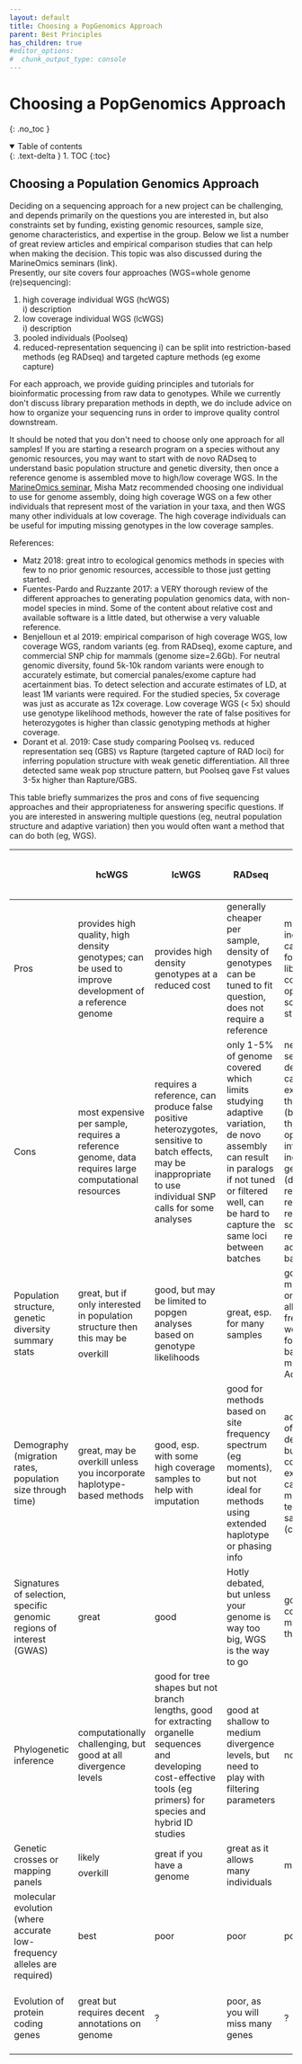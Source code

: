 ```yaml
---
layout: default
title: Choosing a PopGenomics Approach
parent: Best Principles
has_children: true
#editor_options: 
#  chunk_output_type: console
---
```




# Choosing a PopGenomics Approach  
{: .no_toc }

<details open markdown="block">
  <summary>
    Table of contents
  </summary>
  {: .text-delta }
1. TOC
{:toc}
</details>

## Choosing a Population Genomics Approach  
Deciding on a sequencing approach for a new project can be challenging, and depends primarily on the questions you are interested in, but also constraints set by funding, existing genomic resources, sample size, genome characteristics, and expertise in the group. Below we list a number of great review articles and empirical comparison studies that can help when making the decision. This topic was also discussed during the MarineOmics seminars (link).  
Presently, our site covers four approaches (WGS=whole genome (re)sequencing):  

1) high coverage individual WGS (hcWGS)  
 i) description  
2) low coverage individual WGS (lcWGS)  
 i) description
3) pooled individuals (Poolseq)  
4) reduced-representation sequencing 
 i) can be split into restriction-based methods (eg RADseq) and targeted capture methods (eg exome capture)


For each approach, we provide guiding principles and tutorials for bioinformatic processing from raw data to genotypes. While we currently don't discuss library preparation methods in depth, we do include advice on how to organize your sequencing runs in order to improve quality control downstream.  

It should be noted that you don't need to choose only one approach for all samples! If you are starting a research program on a species without any genomic resources, you may want to start with de novo RADseq to understand basic population structure and genetic diversity, then once a reference genome is assembled move to high/low coverage WGS. In the [MarineOmics seminar](link), Misha Matz recommended choosing one individual to use for genome assembly, doing high coverage WGS on a few other individuals that represent most of the variation in your taxa, and then WGS many other individuals at low coverage. The high coverage individuals can be useful for imputing missing genotypes in the low coverage samples.  



References:  

* Matz 2018: great intro to ecological genomics methods in species with few to no prior genomic resources, accessible to those just getting started.  
* Fuentes-Pardo and Ruzzante 2017: a VERY thorough review of the different approaches to generating population genomics data, with non-model species in mind. Some of the content about relative cost and available software is a little dated, but otherwise a very valuable reference.   
* Benjelloun et al 2019: empirical comparison of high coverage WGS, low coverage WGS, random variants (eg. from RADseq), exome capture, and commercial SNP chip for mammals (genome size=2.6Gb). For neutral genomic diversity, found 5k-10k random variants were enough to accurately estimate, but comercial panales/exome capture had acertainment bias. To detect selection and accurate estimates of LD, at least 1M variants were required. For the studied species, 5x coverage was just as accurate as 12x coverage. Low coverage WGS (< 5x) should use genotype likelihood methods, however the rate of false positives for heterozygotes is higher than classic genotyping methods at higher coverage.  
* Dorant et al. 2019: Case study comparing Poolseq vs. reduced representation seq (GBS) vs Rapture (targeted capture of RAD loci) for inferring population structure with weak genetic differentiation. All three detected same weak pop structure pattern, but Poolseq gave Fst values 3-5x higher than Rapture/GBS.     
 


This table briefly summarizes the pros and cons of five sequencing approaches and their appropriateness for answering specific questions. If you are interested in answering multiple questions (eg, neutral population structure and adaptive variation) then you would often want a method that can do both (eg, WGS).  

|  | hcWGS | lcWGS | RADseq | Poolseq | Targeted capture (eg, exome capture) |
|---|---|---|---|---|---|
| Pros | provides high quality, high density genotypes; can be used to improve development of a reference genome | provides high density genotypes at a reduced cost | generally cheaper per sample, density of genotypes can be tuned to fit question, does not require a reference | many individuals can be mixed for a low library prep cost, only option for some larval studies | allows consistent capture of loci between batches, good for sequencing targeted regions across many samples  |
| Cons | most expensive per sample, requires a reference genome, data requires large computational resources | requires a reference, can produce false positive heterozygotes, sensitive to batch effects, may be inappropriate to use individual SNP calls for some analyses | only 1-5% of genome covered which limits studying adaptive variation, de novo assembly can result in paralogs if not tuned or filtered well, can be hard to capture the same loci between batches | need higher sequencing depth so it can be more expensive than RAD (but less than other options), no info on individual genotypes (duh), requires a reference, requires some replicates to account for batch effects | expensive to start a new project and requires reference of some kind to design baits (unless using method like eecSeq), only gives info on targeted region so can result in ascertainment bias for some analyses |
| Population structure, genetic diversity summary stats | great, but if only interested in population structure then this may be $$$$ overkill | good, but may be limited to popgen analyses based on genotype likelihoods | great, esp. for many samples | good for methods that only use allele frequencies, won't work for individual based methods (eg Admixture) | ascertainment bias is likely to skew results, esp. for measures of genetic diversity |
| Demography (migration rates, population size through time) | great, may be overkill unless you incorporate haplotype-based methods | good, esp. with some high coverage samples to help with imputation | good for methods based on site frequency spectrum (eg moments), but not ideal for methods using extended haplotype or phasing info | active area of method development, but still not common except in cases of multiple temporal samples (cite) | likely not appropriate due to ascertainment bias |
| Signatures of selection, specific genomic regions of interest (GWAS) | great | good | Hotly debated, but unless your genome is way too big, WGS is the way to go | good if covering majority of the genome | only works for targeted regions |
| Phylogenetic inference | computationally challenging, but good at all divergence levels | good for tree shapes but not branch lengths, good for extracting organelle sequences and developing cost-effective tools (eg primers) for species and hybrid ID studies | good at shallow to medium divergence levels, but need to play with filtering parameters | not possible | an improvement over RAD as there will be less missing data among samples |
| Genetic crosses or mapping panels | likely $$$$ overkill | great if you have a genome | great as it allows many individuals | maybe | poor |
| molecular evolution (where accurate low-frequency alleles are required) | best | poor | poor | poor | good if only interested in targeted regions |
| Evolution of protein coding genes | great but requires decent annotations on genome | ? | poor, as you will miss many genes | ? | will miss introns and regulatory regions, but otherwise good |




